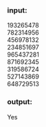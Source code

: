 ### input:
193265478  
782314956  
456978132  
234851697  
965437281  
871692345  
319586724  
527143869  
648729513  

### output:
Yes